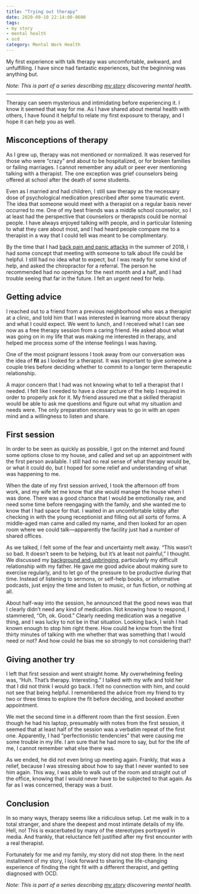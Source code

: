 ```yaml
---
title: "Trying out therapy"
date: 2020-09-10 22:14:00-0600
tags:
- my story
- mental health
- ocd
category: Mental Work Health
---
```


My first experience with talk therapy was uncomfortable, awkward, and unfulfilling. I have since had fantastic experiences, but the beginning was anything but.

_Note: This is part of a series describing [my story](https://bennorris.com/2019/11/09/my-story) discovering mental health._

***

Therapy can seem mysterious and intimidating before experiencing it. I know it seemed that way for me. As I have shared about mental health with others, I have found it helpful to relate my first exposure to therapy, and I hope it can help you as well.


## Misconceptions of therapy

As I grew up, therapy was not mentioned or normalized. It was reserved for those who were “crazy” and about to be hospitalized, or for broken families or failing marriages. I cannot remember any adult or peer ever mentioning talking with a therapist. The one exception was grief counselors being offered at school after the death of some students.

Even as I married and had children, I still saw therapy as the necessary dose of psychological medication prescribed after some traumatic event. The idea that someone would meet with a therapist on a regular basis never occurred to me. One of my best friends was a middle school counselor, so I at least had the perspective that counselors or therapists could be normal people. I have always enjoyed talking with people, and in particular listening to what they care about most, and I had heard people compare me to a therapist in a way that I could tell was meant to be complimentary.

By the time that I had [back pain and panic attacks](https://bennorris.com/2020/02/16/back-pain-and-panic-attacks/) in the summer of 2018, I had some concept that meeting with someone to talk about life could be helpful. I still had no idea what to expect, but I was ready for some kind of help, and asked the chiropractor for a referral. The person he recommended had no openings for the next month and a half, and I had trouble seeing that far in the future. I felt an urgent need for help.


## Getting advice

I reached out to a friend from a previous neighborhood who was a therapist at a clinic, and told him that I was interested in learning more about therapy and what I could expect. We went to lunch, and I received what I can see now as a free therapy session from a caring friend. He asked about what was going on in my life that was making me interested in therapy, and helped me process some of the intense feelings I was having.

One of the most poignant lessons I took away from our conversation was the idea of **fit** as I looked for a therapist. It was important to give someone a couple tries before deciding whether to commit to a longer term therapeutic relationship.

A major concern that I had was not knowing what to tell a therapist that I needed. I felt like I needed to have a clear picture of the help I required in order to properly ask for it. My friend assured me that a skilled therapist would be able to ask me questions and figure out what my situation and needs were. The only preparation necessary was to go in with an open mind and a willingness to listen and share.


## First session

In order to be seen as quickly as possible, I got on the internet and found some options close to my house, and called and set up an appointment with the first person available. I still had no real sense of what therapy would be, or what it could do, but I hoped for some relief and understanding of what was happening to me.

When the date of my first session arrived, I took the afternoon off from work, and my wife let me know that she would manage the house when I was done. There was a good chance that I would be emotionally raw, and need some time before reengaging with the family, and she wanted me to know that I had space for that. I waited in an uncomfortable lobby after checking in with the young receptionist and filling out all sorts of forms. A middle-aged man came and called my name, and then looked for an open room where we could talk—apparently the facility just had a number of shared offices.

As we talked, I felt some of the fear and uncertainty melt away. “This wasn’t so bad. It doesn’t seem to be helping, but it’s at least not painful,” I thought. We discussed my [background and upbringing](https://bennorris.com/2019/12/06/background-and-upbringing/), particularly my difficult relationship with my father. He gave me good advice about making sure to exercise regularly, and to let go of the pressure to be productive during that time. Instead of listening to sermons, or self-help books, or informative podcasts, just enjoy the time and listen to music, or fun fiction, or nothing at all.

About half-way into the session, he announced that the good news was that I clearly didn’t need any kind of medication. Not knowing how to respond, I stammered, “Oh, ok. Good.” Clearly needing medication was a negative thing, and I was lucky to not be in that situation. Looking back, I wish I had known enough to stop him right there. How could he know from the first thirty minutes of talking with me whether that was something that I would need or not? And how could he bias me so strongly to not considering that?


## Giving another try

I left that first session and went straight home. My overwhelming feeling was, “Huh. That’s therapy. Interesting.” I talked with my wife and told her that I did not think I would go back. I felt no connection with him, and could not see that being helpful. I remembered the advice from my friend to try two or three times to explore the fit before deciding, and booked another appointment.

We met the second time in a different room than the first session. Even though he had his laptop, presumably with notes from the first session, it seemed that at least half of the session was a verbatim repeat of the first one. Apparently, I had “perfectionistic tendencies” that were causing me some trouble in my life. I am sure that he had more to say, but for the life of me, I cannot remember what else there was.

As we ended, he did not even bring up meeting again. Frankly, that was a relief, because I was stressing about how to say that I never wanted to see him again. This way, I was able to walk out of the room and straight out of the office, knowing that I would never have to be subjected to that again. As far as I was concerned, therapy was a bust.


## Conclusion

In so many ways, therapy seems like a ridiculous setup. Let me walk in to a total stranger, and share the deepest and most intimate details of my life. Hell, no! This is exacerbated by many of the stereotypes portrayed in media. And frankly, that reluctance felt justified after my first encounter with a real therapist.

Fortunately for me and my family, my story did not stop there. In the next installment of my story, I look forward to sharing the life-changing experience of finding the right fit with a different therapist, and getting diagnosed with OCD.

_Note: This is part of a series describing [my story](https://bennorris.com/2019/11/09/my-story) discovering mental health._